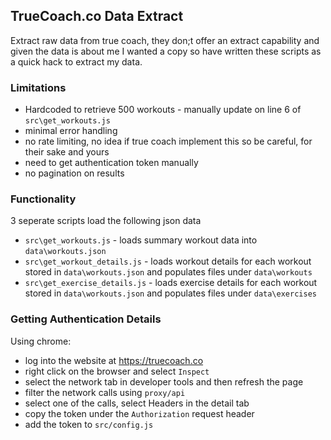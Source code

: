 ## TrueCoach.co Data Extract
Extract raw data from true coach, they don;t offer an extract capability and given the data is about me I wanted a copy so have written these scripts as a quick hack to extract my data.

### Limitations
* Hardcoded to retrieve 500 workouts - manually update on line 6 of `src\get_workouts.js`
* minimal error handling
* no rate limiting, no idea if true coach implement this so be careful, for their sake and yours
* need to get authentication token manually
* no pagination on results

### Functionality
3 seperate scripts load the following json data
* `src\get_workouts.js` - loads summary workout data into `data\workouts.json`
* `src\get_workout_details.js` - loads workout details for each workout stored in `data\workouts.json` and populates files under `data\workouts`
* `src\get_exercise_details.js` - loads exercise details for each workout stored in `data\workouts.json` and populates files under `data\exercises`

### Getting Authentication Details
Using chrome:
* log into the website at https://truecoach.co
* right click on the browser and select `Inspect`
* select the network tab in developer tools and then refresh the page
* filter the network calls using `proxy/api`
* select one of the calls, select Headers in the detail tab
* copy the token under the `Authorization` request header
* add the token to `src/config.js`

